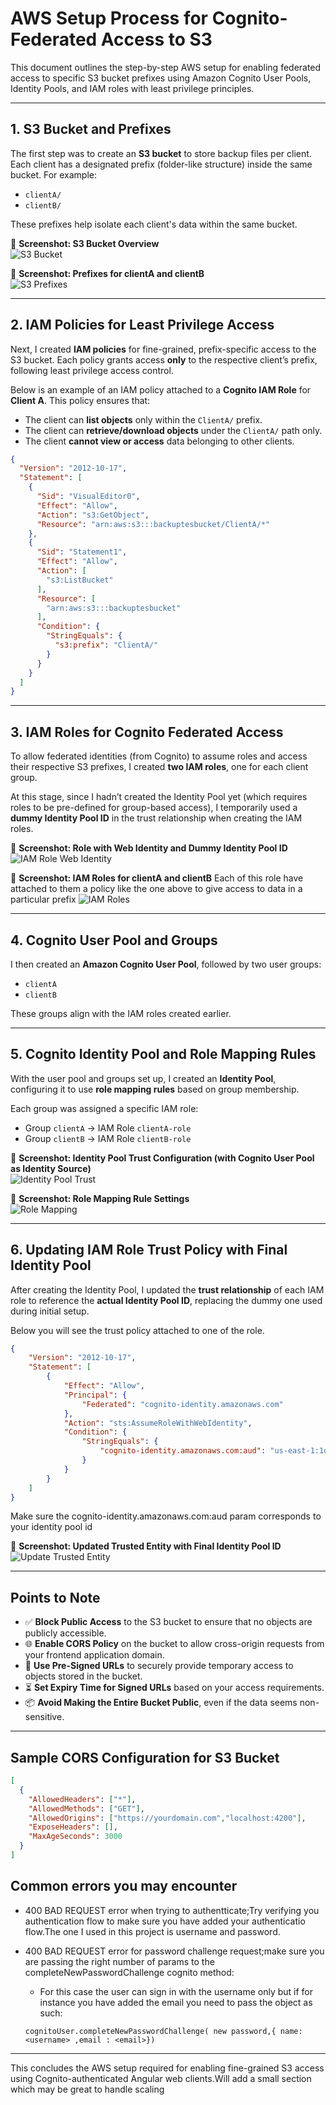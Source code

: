 # AWS Setup Process for Cognito-Federated Access to S3

This document outlines the step-by-step AWS setup for enabling federated access to specific S3 bucket prefixes using Amazon Cognito User Pools, Identity Pools, and IAM roles with least privilege principles.

---

## 1. S3 Bucket and Prefixes

The first step was to create an **S3 bucket** to store backup files per client. Each client has a designated prefix (folder-like structure) inside the same bucket. For example:

- `clientA/`
- `clientB/`

These prefixes help isolate each client's data within the same bucket.

📸 **Screenshot: S3 Bucket Overview**  
![S3 Bucket](https://github.com/kamdem-arielle/aws-cognito-s3-multitenant-access-app/blob/b0f27c47c7f9edb07c682f9d9de21eb906c6d7d2/images/image%20(1).png)

📸 **Screenshot: Prefixes for clientA and clientB**  
![S3 Prefixes](https://github.com/kamdem-arielle/aws-cognito-s3-multitenant-access-app/blob/5bb21ba591534d24a9c6484dfcfa4503ee1d87a5/images/image%20(9).png)

---

## 2. IAM Policies for Least Privilege Access

Next, I created **IAM policies** for fine-grained, prefix-specific access to the S3 bucket. Each policy grants access **only** to the respective client’s prefix, following least privilege access control.

Below is an example of an IAM policy attached to a **Cognito IAM Role** for **Client A**. This policy ensures that:

- The client can **list objects** only within the `ClientA/` prefix.
- The client can **retrieve/download objects** under the `ClientA/` path only.
- The client **cannot view or access** data belonging to other clients.

```json
{
  "Version": "2012-10-17",
  "Statement": [
    {
      "Sid": "VisualEditor0",
      "Effect": "Allow",
      "Action": "s3:GetObject",
      "Resource": "arn:aws:s3:::backuptesbucket/ClientA/*"
    },
    {
      "Sid": "Statement1",
      "Effect": "Allow",
      "Action": [
        "s3:ListBucket"
      ],
      "Resource": [
        "arn:aws:s3:::backuptesbucket"
      ],
      "Condition": {
        "StringEquals": {
          "s3:prefix": "ClientA/"
        }
      }
    }
  ]
}

```
---

## 3. IAM Roles for Cognito Federated Access

To allow federated identities (from Cognito) to assume roles and access their respective S3 prefixes, I created **two IAM roles**, one for each client group.

At this stage, since I hadn’t created the Identity Pool yet (which requires roles to be pre-defined for group-based access), I temporarily used a **dummy Identity Pool ID** in the trust relationship when creating the IAM roles.

📸 **Screenshot: Role with Web Identity and Dummy Identity Pool ID**  
![IAM Role Web Identity](https://github.com/kamdem-arielle/aws-cognito-s3-multitenant-access-app/blob/b0f27c47c7f9edb07c682f9d9de21eb906c6d7d2/images/image.png)

📸 **Screenshot: IAM Roles for clientA and clientB**
Each of this role have attached to them a policy like the one above to give access to data in a particular prefix
![IAM Roles](https://github.com/kamdem-arielle/aws-cognito-s3-multitenant-access-app/blob/5bb21ba591534d24a9c6484dfcfa4503ee1d87a5/images/image%20(10).png)

---

## 4. Cognito User Pool and Groups

I then created an **Amazon Cognito User Pool**, followed by two user groups:

- `clientA`
- `clientB`

These groups align with the IAM roles created earlier.

---

## 5. Cognito Identity Pool and Role Mapping Rules

With the user pool and groups set up, I created an **Identity Pool**, configuring it to use **role mapping rules** based on group membership.

Each group was assigned a specific IAM role:

- Group `clientA` → IAM Role `clientA-role`
- Group `clientB` → IAM Role `clientB-role`

📸 **Screenshot: Identity Pool Trust Configuration (with Cognito User Pool as Identity Source)**  
![Identity Pool Trust](https://github.com/kamdem-arielle/aws-cognito-s3-multitenant-access-app/blob/b0f27c47c7f9edb07c682f9d9de21eb906c6d7d2/images/image%20(4).png)

📸 **Screenshot: Role Mapping Rule Settings**  
![Role Mapping](https://github.com/kamdem-arielle/aws-cognito-s3-multitenant-access-app/blob/b0f27c47c7f9edb07c682f9d9de21eb906c6d7d2/images/image%20(5).png)

---

## 6. Updating IAM Role Trust Policy with Final Identity Pool

After creating the Identity Pool, I updated the **trust relationship** of each IAM role to reference the **actual Identity Pool ID**, replacing the dummy one used during initial setup.

Below you will see  the trust policy attached to one of the role.

```json
{
    "Version": "2012-10-17",
    "Statement": [
        {
            "Effect": "Allow",
            "Principal": {
                "Federated": "cognito-identity.amazonaws.com"
            },
            "Action": "sts:AssumeRoleWithWebIdentity",
            "Condition": {
                "StringEquals": {
                    "cognito-identity.amazonaws.com:aud": "us-east-1:1ded7e88-eefe-474e-a33e-ddfaf5345bbc"
                }
            }
        }
    ]
}
```
Make sure the cognito-identity.amazonaws.com:aud param corresponds to your identity pool id

📸 **Screenshot: Updated Trusted Entity with Final Identity Pool ID**  
![Update Trusted Entity](https://github.com/kamdem-arielle/aws-cognito-s3-multitenant-access-app/blob/b0f27c47c7f9edb07c682f9d9de21eb906c6d7d2/images/image%20(8).png)

---

## Points to Note

- ✅ **Block Public Access** to the S3 bucket to ensure that no objects are publicly accessible.
- 🌐 **Enable CORS Policy** on the bucket to allow cross-origin requests from your frontend application domain.
- 🔐 **Use Pre-Signed URLs** to securely provide temporary access to objects stored in the bucket.
- ⏳ **Set Expiry Time for Signed URLs** based on your access requirements.
- 📦 **Avoid Making the Entire Bucket Public**, even if the data seems non-sensitive.

---

## Sample CORS Configuration for S3 Bucket

```json
[
  {
    "AllowedHeaders": ["*"],
    "AllowedMethods": ["GET"],
    "AllowedOrigins": ["https://yourdomain.com","localhost:4200"],
    "ExposeHeaders": [],
    "MaxAgeSeconds": 3000
  }
]
```


## Common errors you may encounter

- 400 BAD REQUEST error when trying to authentticate;Try verifying you authentication flow to make sure you have added your authenticatio flow.The one I used in this project is username and password.
- 400 BAD REQUEST error for password challenge request;make sure you are passing the right number of params to the completeNewPasswordChallenge cognito method:
  - For this case the user can sign in with the username only but if for instance you have added the email you need to pass the object as such:

  ```
  cognitoUser.completeNewPasswordChallenge( new password,{ name: <username> ,email : <email>})

  ```

---

This concludes the AWS setup required for enabling fine-grained S3 access using Cognito-authenticated Angular web clients.Will add a small section which may be great to handle scaling

